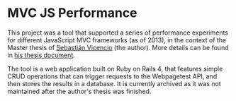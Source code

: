 MVC JS Performance
===

This project was a tool that supported a series of performance experiments for different JavaScript MVC frameworks (as of 2013), in the context of the Master thesis of [Sebastián Vicencio](https://github.com/sivicencio) (the author). More details can be found in [his thesis document](https://repositorio.uc.cl/handle/11534/15741).

The tool is a web application built on Ruby on Rails 4, that features simple CRUD operations that can trigger requests to the Webpagetest API, and then stores the results in a database. It is currently archived as it was not maintained after the author's thesis was finished.
